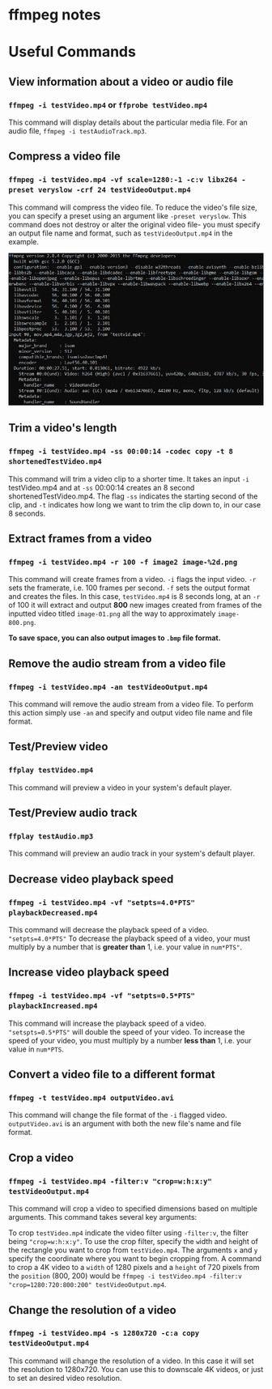 # ffmpeg notes

# **Useful Commands**

## View information about a video or audio file

### `ffmpeg -i testVideo.mp4` or `ffprobe testVideo.mp4`

This command will display details about the particular media file. For an audio file, `ffmpeg -i testAudioTrack.mp3`.

## Compress a video file

### `ffmpeg -i testVideo.mp4 -vf scale=1280:-1 -c:v libx264 -preset veryslow -crf 24 testVideoOutput.mp4`

This command will compress the video file. To reduce the video's file size, you can specify a preset using an argument like `-preset veryslow`. This command does not destroy or alter the original video file- you must specify an output file name and format, such as `testVideoOutput.mp4` in the example.

![example testVideo.mp4 information in command line](assets/testVideoInfo.png)

## Trim a video's length

### `ffmpeg -i testVideo.mp4 -ss 00:00:14 -codec copy -t 8 shortenedTestVideo.mp4`

This command will trim a video clip to a shorter time. It takes an input `-i` testVideo.mp4 and at `-ss` 00:00:14 creates an 8 second shortenedTestVideo.mp4. The flag `-ss` indicates the starting second of the clip, and `-t` indicates how long we want to trim the clip down to, in our case 8 seconds.

## Extract frames from a video

### `ffmpeg -i testVideo.mp4 -r 100 -f image2 image-%2d.png`

This command will create frames from a video. `-i` flags the input video. `-r` sets the framerate, i.e. 100 frames per second. `-f` sets the output format and creates the files. In this case, `testVideo.mp4` is 8 seconds long, at an `-r` of 100 it will extract and output **800** new images created from frames of the inputted video titled `image-01.png` all the way to approximately `image-800.png`.  

**To save space, you can also output images to `.bmp` file format.**

## Remove the audio stream from a video file

### `ffmpeg -i testVideo.mp4 -an testVideoOutput.mp4`

This command will remove the audio stream from a video file. To perform this action simply use `-an` and specify and output video file name and file format.

## Test/Preview video

### `ffplay testVideo.mp4`

This command will preview a video in your system's default player.

## Test/Preview audio track

### `ffplay testAudio.mp3`

This command will preview an audio track in your system's default player.

## Decrease video playback speed

### `ffmpeg -i testVideo.mp4 -vf "setpts=4.0*PTS" playbackDecreased.mp4`

This command will decrease the playback speed of a video. `"setpts=4.0*PTS"` To decrease the playback speed of a video, your must multiply by a number that is **greater than** 1, i.e. your value in `num*PTS"`.

## Increase video playback speed

### `ffmpeg -i testVideo.mp4 -vf "setpts=0.5*PTS" playbackIncreased.mp4`

This command will increase the playback speed of a video. `"setspts=0.5*PTS"` will double the speed of your video. To increase the speed of your video, you must multiply by a number **less than** 1, i.e. your value in `num*PTS`.

## Convert a video file to a different format

### `ffmpeg -t testVideo.mp4 outputVideo.avi`

This command will change the file format of the `-i` flagged video. `outputVideo.avi` is an argument with both the new file's name and file format.

## Crop a video

### `ffmpeg -i testVideo.mp4 -filter:v "crop=w:h:x:y" testVideoOutput.mp4`

This command will crop a video to specified dimensions based on multiple arguments. This command takes several key arguments: 

To crop `testVideo.mp4` indicate the video filter using `-filter:v`, the filter being `"crop=w:h:x:y"`. To use the crop filter, specify the `w`idth and `h`eight of the rectangle you want to crop from `testVideo.mp4`. The arguments `x` and `y` specify the coordinate where you want to begin cropping from. A command to crop a 4K video to a `width` of 1280 pixels and a `height` of 720 pixels from the `position` (800, 200) would be `ffmpeg -i testVideo.mp4 -filter:v "crop=1280:720:800:200" testVideoOutput.mp4`.

## Change the resolution of a video

### `ffmpeg -i testVideo.mp4 -s 1280x720 -c:a copy testVideoOutput.mp4`

This command will change the resolution of a video. In this case it will set the resolution to 1280x720. You can use this to downscale 4K videos, or just to set an desired video resolution.
